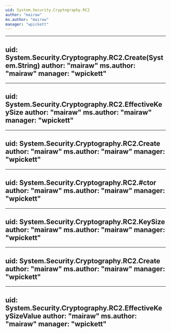 ```yaml
---
uid: System.Security.Cryptography.RC2
author: "mairaw"
ms.author: "mairaw"
manager: "wpickett"
---
```


---
uid: System.Security.Cryptography.RC2.Create(System.String)
author: "mairaw"
ms.author: "mairaw"
manager: "wpickett"
---

---
uid: System.Security.Cryptography.RC2.EffectiveKeySize
author: "mairaw"
ms.author: "mairaw"
manager: "wpickett"
---

---
uid: System.Security.Cryptography.RC2.Create
author: "mairaw"
ms.author: "mairaw"
manager: "wpickett"
---

---
uid: System.Security.Cryptography.RC2.#ctor
author: "mairaw"
ms.author: "mairaw"
manager: "wpickett"
---

---
uid: System.Security.Cryptography.RC2.KeySize
author: "mairaw"
ms.author: "mairaw"
manager: "wpickett"
---

---
uid: System.Security.Cryptography.RC2.Create
author: "mairaw"
ms.author: "mairaw"
manager: "wpickett"
---

---
uid: System.Security.Cryptography.RC2.EffectiveKeySizeValue
author: "mairaw"
ms.author: "mairaw"
manager: "wpickett"
---
